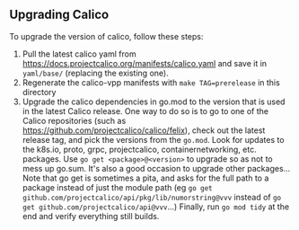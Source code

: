 
## Upgrading Calico

To upgrade the version of calico, follow these steps:
1) Pull the latest calico yaml from https://docs.projectcalico.org/manifests/calico.yaml and save it in `yaml/base/` (replacing the existing one).
2) Regenerate the calico-vpp manifests with `make TAG=prerelease` in this directory
3) Upgrade the calico dependencies in go.mod to the version that is used in the latest Calico release. One way to do so is to go to one of the Calico repositories (such as https://github.com/projectcalico/calico/felix), check out the latest release tag, and pick the versions from the `go.mod`. Look for updates to the k8s.io, proto, grpc, projectcalico, containernetworking, etc. packages. Use `go get <package>@<version>` to upgrade so as not to mess up go.sum.  It's also a good occasion to upgrade other packages... Note that go get is sometimes a pita, and asks for the full path to a package instead of just the module path (eg `go get github.com/projectcalico/api/pkg/lib/numorstring@vvv` instead of `go get github.com/projectcalico/api@vvv`...)
Finally, run `go mod tidy` at the end and verify everything still builds.

